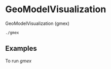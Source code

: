 # GeoModelVisualization

GeoModelVisualization (gmex) 

``` bash
./gmex 
``` 


## Examples

To run *gmex* 
